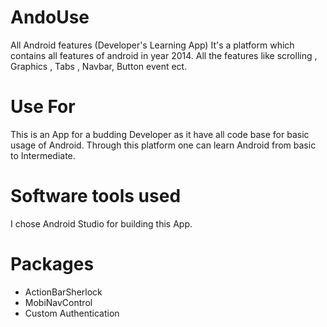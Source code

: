 # AndoUse
All Android features (Developer's Learning App)
It's a platform which contains all features of android in year 2014. All the features like scrolling , Graphics , Tabs , Navbar, Button event ect.

# Use For 
This is an App for a budding Developer as it have all code base for basic usage of Android.
Through this platform one can learn Android from basic to Intermediate.


# Software tools used
I chose Android Studio for building this App.

# Packages
* ActionBarSherlock
* MobiNavControl
* Custom Authentication


